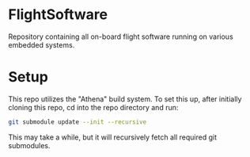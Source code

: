 # FlightSoftware

Repository containing all on-board flight software running on various embedded systems.

# Setup

This repo utilizes the "Athena" build system. To set this up, after initially cloning this repo, cd into the repo directory and run:

```bash
git submodule update --init --recursive
```
This may take a while, but it will recursively fetch all required git 
submodules.
